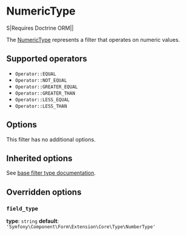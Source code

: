 # NumericType

S|Requires Doctrine ORM||

The [NumericType](https://github.com/Kreyu/data-table-bundle/blob/main/src/Filter/Type/NumericType.php) represents a filter that operates on numeric values.

## Supported operators

- `Operator::EQUAL`
- `Operator::NOT_EQUAL`
- `Operator::GREATER_EQUAL`
- `Operator::GREATER_THAN`
- `Operator::LESS_EQUAL`
- `Operator::LESS_THAN`

## Options

This filter has no additional options.

## Inherited options

See [base filter type documentation](https://github.com/Kreyu/data-table-bundle/blob/main/docs/filter/types/filter.md).

## Overridden options

### `field_type`

**type**: `string` **default**: `'Symfony\Component\Form\Extension\Core\Type\NumberType'`
